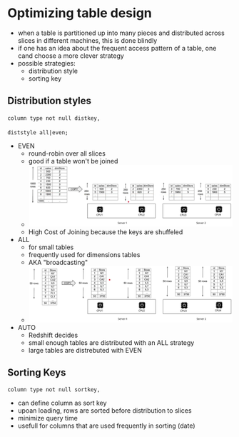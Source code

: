 # Optimizing table design

- when a table is partitioned up into many pieces and distributed across slices in different machines, this is done blindly
- if one has an idea about the frequent access pattern of a table, one cand choose a more clever strategy
- possible strategies:
    - distribution style
    - sorting key


## Distribution styles
```
column type not null distkey,

diststyle all|even;
```
- EVEN
    - round-robin over all slices
    - good if a table won't be joined
    - ![Even](exercise-files\images\distribution_even.png)
    - High Cost of Joining because the keys are shuffeled
- ALL
    - for small tables
    - frequently used for dimensions tables
    - AKA "broadcasting"
    - ![Even](exercise-files\images\distribution_all.png)
- AUTO
    - Redshift decides
    - small enough tables are distributed with an ALL strategy
    - large tables are distrebuted with EVEN

## Sorting Keys
```
column type not null sortkey,
```
- can define column as sort key
- upoan loading, rows are sorted before distribution to slices
- minimize query time
- usefull for columns that are used frequently in sorting (date)
